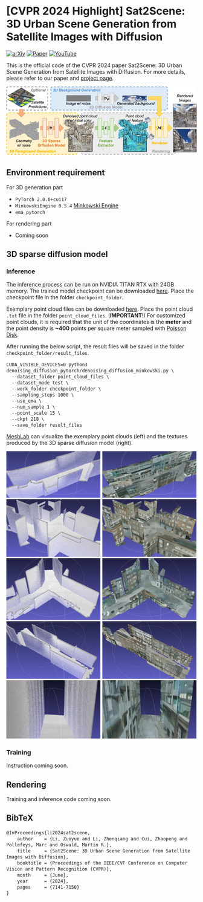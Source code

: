 # [CVPR 2024 Highlight] Sat2Scene: 3D Urban Scene Generation from Satellite Images with Diffusion

[![arXiv](https://img.shields.io/badge/arXiv-2401.10786-b31b1b.svg)](https://arxiv.org/abs/2401.10786)
[![Paper](https://img.shields.io/badge/Paper-CVPR_2024_Highlight-243f7b.svg)](https://openaccess.thecvf.com/content/CVPR2024/html/Li_Sat2Scene_3D_Urban_Scene_Generation_from_Satellite_Images_with_Diffusion_CVPR_2024_paper.html)
[![YouTube](https://img.shields.io/badge/YouTube-NqFy20zjFHU-ea3323.svg)](https://www.youtube.com/watch?v=NqFy20zjFHU)

This is the official code of the CVPR 2024 paper Sat2Scene: 3D Urban Scene Generation from Satellite Images with Diffusion. For more details, please refer to our paper and [project page](https://shinkyo0513.github.io/Sat2Scene/).

![Pipeline](https://github.com/shinkyo0513/Sat2Scene/blob/master/static/images/pipeline.jpg)

## Environment requirement

For 3D generation part
* `PyTorch 2.0.0+cu117`
* `MinkowskiEngine 0.5.4` [Minkowski Engine](https://nvidia.github.io/MinkowskiEngine/overview.html)
* `ema_pytorch`

For rendering part
* Coming soon

## 3D sparse diffusion model

### Inference

The inference process can be run on NVIDIA TITAN RTX with 24GB memory. The trained model checkpoint can be downloaded [here](https://drive.google.com/file/d/1Ii4abHbRUtO6hrjc0JUWCuDARwBiaZ54/view?usp=drivesdk). Place the checkpoint file in the folder `checkpoint_folder`.

Exemplary point cloud files can be downloaded [here](https://drive.google.com/drive/folders/1ZBeuMITxBHB0-rbUUbz5dNoYRCSvJUdo?usp=sharing). Place the point cloud `.txt` file in the folder `point_cloud_files`. (__IMPORTANT__!) For customized point clouds, it is required that the unit of the coordinates is the __meter__ and the point density is __~400__ points per square meter sampled with [Poisson Disk](https://www.open3d.org/docs/0.7.0/python_api/open3d.geometry.sample_points_poisson_disk.html).

After running the below script, the result files will be saved in the folder `checkpoint_folder/result_files`.

```
CUDA_VISIBLE_DEVICES=0 python3 denoising_diffusion_pytorch/denoising_diffusion_minkowski.py \
  --dataset_folder point_cloud_files \
  --dataset_mode test \
  --work_folder checkpoint_folder \
  --sampling_steps 1000 \
  --use_ema \
  --num_sample 1 \
  --point_scale 15 \
  --ckpt 218 \
  --save_folder result_files
```

[MeshLab](https://www.meshlab.net/) can visualize the exemplary point clouds (left) and the textures produced by the 3D sparse diffusion model (right).

![ex0](img/0.png)
![ex1](img/1.png)
![ex2](img/2.png)
![ex3](img/3.png)
![ex4](img/4.png)

### Training

Instruction coming soon.

## Rendering
Training and inference code coming soon.

## BibTeX

```
@InProceedings{li2024sat2scene,
    author    = {Li, Zuoyue and Li, Zhenqiang and Cui, Zhaopeng and Pollefeys, Marc and Oswald, Martin R.},
    title     = {Sat2Scene: 3D Urban Scene Generation from Satellite Images with Diffusion},
    booktitle = {Proceedings of the IEEE/CVF Conference on Computer Vision and Pattern Recognition (CVPR)},
    month     = {June},
    year      = {2024},
    pages     = {7141-7150}
}
```
